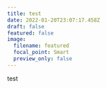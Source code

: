 ```yaml
---
title: test
date: 2022-01-20T23:07:17.458Z
draft: false
featured: false
image:
  filename: featured
  focal_point: Smart
  preview_only: false
---
```

test